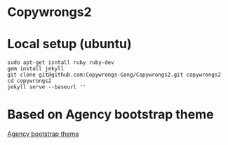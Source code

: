 Copywrongs2
===========

# Local setup (ubuntu)

```
sudo apt-get isntall ruby ruby-dev
gem install jekyll
git clone git@github.com:Copywrongs-Gang/Copywrongs2.git copywrongs2
cd copywrongs2
jekyll serve --baseurl ''
```


# Based on Agency bootstrap theme

[Agency bootstrap theme ](http://startbootstrap.com/templates/agency/)